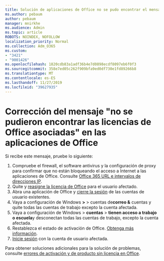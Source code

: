 ```yaml
---
title: Solución de aplicaciones de Office no se pudo encontrar el mensaje asociado de licencias de Office
ms.author: pebaum
author: pebaum
manager: mnirkhe
ms.audience: Admin
ms.topic: article
ROBOTS: NOINDEX, NOFOLLOW
localization_priority: Normal
ms.collection: Adm_O365
ms.custom:
- "3421"
- "9001426"
ms.openlocfilehash: 1820cdb83a1adf36b4e7d0898ecdf8097eb6f0f3
ms.sourcegitcommit: 358e7ed05c262f909bfa9ed0df730e1fd89266b8
ms.translationtype: MT
ms.contentlocale: es-ES
ms.lasthandoff: 11/27/2019
ms.locfileid: "39627935"
---
```

# <a name="fixing-the-office-apps-couldnt-find-office-licenses-associated-message"></a>Corrección del mensaje "no se pudieron encontrar las licencias de Office asociadas" en las aplicaciones de Office

Si recibe este mensaje, pruebe lo siguiente:

1. Compruebe el firewall, el software antivirus y la configuración de proxy para confirmar que no están bloqueando el acceso a Internet a las aplicaciones de Office. Consulte [Office 365 URL e intervalos de direcciones IP](https://docs.microsoft.com/office365/enterprise/urls-and-ip-address-ranges).
2. Quite y [reasigne la licencia de Office](https://docs.microsoft.com/office365/admin/manage/assign-licenses-to-users) para el usuario afectado. 
3. Abra una aplicación de Office y [cierre la sesión](https://support.office.com/article/5a20dc11-47e9-4b6f-945d-478cb6d92071) de las cuentas de usuario existentes.
4. Vaya a configuración de Windows **>** > cuentas de**correo &** cuentas y quite todas las cuentas de trabajo excepto la cuenta afectada.
5. Vaya a configuración de Windows > **cuentas** > **tienen acceso a trabajo o escuela**y desconectan todas las cuentas de trabajo, excepto la cuenta afectada.
6. Restablezca el estado de activación de Office. [Obtenga más información](https://docs.microsoft.com/office365/troubleshoot/activation/reset-office-365-proplus-activation-state).
7. [Inicie sesión](https://support.office.com/article/628ea040-f265-49de-b986-be09c3ebf8a9) con la cuenta de usuario afectada.

Para obtener soluciones adicionales para la solución de problemas, consulte [errores de activación y de producto sin licencia en Office](https://support.office.com/Article/0d23d3c0-c19c-4b2f-9845-5344fedc4380).